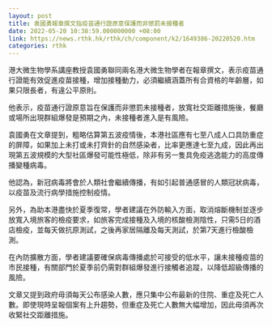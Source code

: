 ```yaml
---
layout: post
title: 袁國勇報章撰文指疫苗通行證原意保護而非懲罰未接種者
date: 2022-05-20 10:38:59.000000000 +08:00
link: https://news.rthk.hk/rthk/ch/component/k2/1649386-20220520.htm
categories: rthk
---
```


港大微生物學系講座教授袁國勇聯同兩名港大微生物學者在報章撰文，表示疫苗通行證能有效促進疫苗接種，增加接種動力，必須繼續涵蓋所有合資格的年齡層，如果只限長者，有違公平原則。

他表示，疫苗通行證原意旨在保護而非懲罰未接種者，放寬社交距離措施後，餐廳或場所出現群組爆發是預期之內，未接種者進入是有風險。

袁國勇在文章提到，粗略估算第五波疫情後，本港社區應有七至八成人口具防重症的屏障，如果加上未打或未打齊針的自然感染者，比率更應達七至九成，因此再出現第五波規模的大型社區爆發可能性極低，除非有另一隻具免疫逃逸能力的高度傳播變種病毒。

他認為，新冠病毒將會於人類社會繼續傳播，有如引起普通感冒的人類冠狀病毒，以疫苗及流行病學措施控制疫情。

另外，為助本港盡快於夏季復常，學者建議在外防輸入方面，取消熔斷機制並逐步放寬入境旅客的檢疫要求，如旅客完成接種及入境的核酸檢測陰性，只需5日的酒店檢疫，並每天做抗原測試，之後再家居隔離及每天測試，於第7天進行檢酸檢測。

在內防擴散方面，學者建議要確保病毒傳播處於可接受的低水平，讓未接種疫苗的市民接種，有關部門於夏季前仍需對群組爆發進行接觸者追蹤，以降低超級傳播的風險。

文章又提到政府毋須每天公布感染人數，應只集中公布最新的住院、重症及死亡人數。即使現時呈報個案有上升趨勢，但重症及死亡人數無大幅增加，因此毋須再次收緊社交距離措施。
